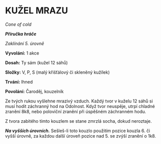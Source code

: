 # KUŽEL MRAZU

*Cone of cold*

***Příručka hráče***

*Zaklínání 5. úrovně*

**Vyvolání:** 1 akce

**Dosah:** Ty sám (kužel 12 sáhů)

**Složky:** V, P, S (malý křišťálový či skleněný kužílek)

**Trvání:** Ihned

**Povolání:** Čaroděj, kouzelník

Ze tvých rukou vyšlehne mrazivý vzduch. Každý tvor v kuželu 12 sáhů si musí hodit záchranný hod na Odolnost. Když tvor neuspěje, utrpí chladné zranění 8k8, nebo poloviční zranění při úspěšném záchranném hodu. 

Z tvora zabitého tímto kouzlem se stane zmrzlá socha, dokud neroztaje.

***Na vyšších úrovních.*** Sešleš-li toto kouzlo použitím pozice kouzla 6. či vyšší úrovně, za každou další úroveň pozice nad 5. se zvýší zranění o 1k8.
